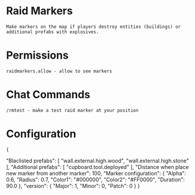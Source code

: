 # Raid Markers
    Make markers on the map if players destroy entities (buildings) or additional prefabs with explosives.

# Permissions
    raidmarkers.allow - allow to see markers

# Chat Commands
    /rmtest - make a test raid marker at your position

# Configuration
    {
  "Blaclisted prefabs": [
    "wall.external.high.wood",
    "wall.external.high.stone"
  ],
  "Additional prefabs": [
    "cupboard.tool.deployed"
  ],
  "Distance when place new marker from another marker": 100,
  "Marker configuration": {
    "Alpha": 0.6,
    "Radius": 0.7,
    "Color1": "#000000",
    "Color2": "#FF0000",
    "Duration": 90.0
  },
  "version": {
    "Major": 1,
    "Minor": 0,
    "Patch": 0
  }
}